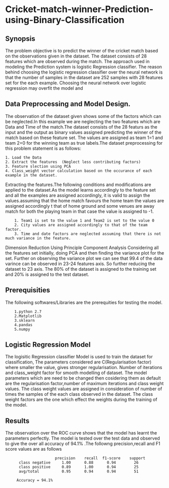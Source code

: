 # Cricket-match-winner-Prediction-using-Binary-Classification

## Synopsis
The problem objective is to predict the winner of the cricket match based on the observations given in the dataset. The dataset consists of 28 features which are observed during the match. The approach used in modeling the Prediction system is logistic Regression classifier. The reason behind choosing the logistic regression classifier over the neural network is that the number of samples in the dataset are 252 samples with 28 features set for the each example. Choosing the neural network over logistic regression may overfit the model and 


## Data Preprocessing and Model Design.
The observation of the dataset given shows some of the factors which can be neglected.In this example we are neglecting the two features which are Data and Time of the match.The dataset consists of the 28 featurs as the input and the output as binary values assigned predicting the winner of the match based on these feature set. The values are assigned as team 1=1 and team 2=0 for the winning team as true labels.The dataset preprocessing for this problem statement is as follows:
	
	1. Load the Data
	2. Extract the features  (Neglect less contributing factors)
	3. Feature slection using PCA
	4. Class_weight vector calculation based on the occurance of each example in the dataset.
Extracting the features.The following conditions and modifications are applied to the dataset.As the model learns accordingly to the feature set and all the examples are assigned accordingly, it is valid to assign the values.assuming that the home match favours the home team the values are assigned accordingly t that of home ground and some venues are away match for both the playing team in that case the value is assigned to -1.
		
		1. Team1 is set to the value 1 and Team2 is set to the value 0
		2. City values are assigned accordingly to that of the team factor.
		3. Time and date factors are neglected assuming that there is not much variance in the feature. 
Dimension Reduction Using Principle Component Analysis Considering all the features set initially, doing PCA and then finding the variance plot for the set. Further on observing the variance plot we can see that 99.4 of the data varince can be observed in 23-24 features axis. So further reducing the dataset to 23 axis.
The 80% of the dataset is assigned to the training set and 20% is assigned to the test dataset.


## Prerequisities
The following softwares/Libraries are the prerequities for testing the model.
		
		1.python 2.7
		2.Matplotlib
		3.sklearn
		4.pandas
		5.numpy

## Logistic Regression Model
The logisitic Regression classifier Model is used to train the dataset for classification, The parameters considered are C(Regularisation factor) where smaller the value, gives stronger regularisation. Number of iterations and class_weight factor for smooth modelling of dataset.
The model parameters which are need to be changed then cosidering them as default are the regularisation factor,number of maximum iterations and class weight values.
The class weight values are assigned in consideration of number of times the samples of the each class observed in the dataset. The class weight factors are the one which effect the weights during the training of the model.


## Results
The observation over the ROC curve shows that the model has learnt the parameters perfectly. The model is tested over the test data and observed to give the over all accuracy of 94.1% .The followng precision,recall and F1 score values are as follows 

                          precision    recall  f1-score    support
          class negative     1.00      0.88      0.94        26
          class positive     0.89      1.00      0.94        25
          avg/total          0.95      0.94      0.94        51
         
         Accuracy = 94.1%
